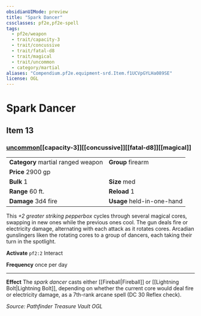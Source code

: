 ```yaml
---
obsidianUIMode: preview
title: "Spark Dancer"
cssclasses: pf2e,pf2e-spell
tags:
  - pf2e/weapon
  - trait/capacity-3
  - trait/concussive
  - trait/fatal-d8
  - trait/magical
  - trait/uncommon
  - category/martial
aliases: "Compendium.pf2e.equipment-srd.Item.f1UCVpGYLHa089SE"
license: OGL
---
```

# Spark Dancer
## Item 13
### [uncommon](uncommon.md "Uncommon Rarity Trait")[[capacity-3]][[concussive]][[fatal-d8]][[magical]]

|  |  |
| -- | -- |
| **Category** martial ranged weapon | **Group** firearm |
| **Price** 2900 gp |  |
| **Bulk** 1 | **Size** med |
|**Range** 60 ft.| **Reload** 1|
| **Damage** 3d4 fire  | **Usage** held-in-one-hand |



This _+2 greater striking pepperbox_ cycles through several magical cores, swapping in new ones while the previous ones cool. The gun deals fire or electricity damage, alternating with each attack as it rotates cores. Arcadian gunslingers liken the rotating cores to a group of dancers, each taking their turn in the spotlight.

**Activate** `pf2:2` Interact

**Frequency** once per day

* * *

**Effect** The _spark dancer_ casts either [[Fireball|Fireball]] or [[Lightning Bolt|Lightning Bolt]], depending on whether the current core would deal fire or electricity damage, as a 7th-rank arcane spell (DC 30 Reflex check).

*Source: Pathfinder Treasure Vault*
*OGL*
